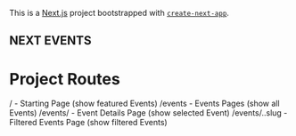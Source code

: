 This is a [Next.js](https://nextjs.org/) project bootstrapped with [`create-next-app`](https://github.com/vercel/next.js/tree/canary/packages/create-next-app).

## NEXT EVENTS

# Project Routes

/ - Starting Page (show featured Events)
/events - Events Pages (show all Events)
/events/<some-id> - Event Details Page (show selected Event)
/events/..slug - Filtered Events Page (show filtered Events)
